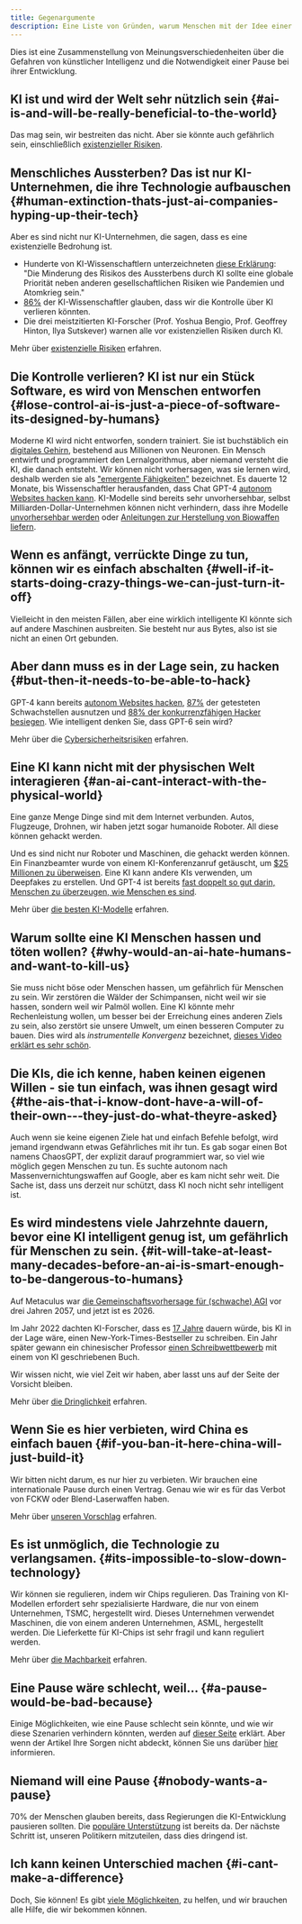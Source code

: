```yaml
---
title: Gegenargumente
description: Eine Liste von Gründen, warum Menschen mit der Idee einer Pause bei der Entwicklung von künstlicher Intelligenz nicht einverstanden sein könnten - und wie man darauf reagieren kann.
---
```


Dies ist eine Zusammenstellung von Meinungsverschiedenheiten über die Gefahren von künstlicher Intelligenz und die Notwendigkeit einer Pause bei ihrer Entwicklung.

## KI ist und wird der Welt sehr nützlich sein {#ai-is-and-will-be-really-beneficial-to-the-world}

Das mag sein, wir bestreiten das nicht.
Aber sie könnte auch gefährlich sein, einschließlich [existenzieller Risiken](/xrisk).

## Menschliches Aussterben? Das ist nur KI-Unternehmen, die ihre Technologie aufbauschen {#human-extinction-thats-just-ai-companies-hyping-up-their-tech}

Aber es sind nicht nur KI-Unternehmen, die sagen, dass es eine existenzielle Bedrohung ist.

- Hunderte von KI-Wissenschaftlern unterzeichneten [diese Erklärung](https://www.safe.ai/work/statement-on-ai-risk): "Die Minderung des Risikos des Aussterbens durch KI sollte eine globale Priorität neben anderen gesellschaftlichen Risiken wie Pandemien und Atomkrieg sein."
- [86%](https://wiki.aiimpacts.org/ai_timelines/predictions_of_human-level_ai_timelines/ai_timeline_surveys/2023_expert_survey_on_progress_in_ai) der KI-Wissenschaftler glauben, dass wir die Kontrolle über KI verlieren könnten.
- Die drei meistzitierten KI-Forscher (Prof. Yoshua Bengio, Prof. Geoffrey Hinton, Ilya Sutskever) warnen alle vor existenziellen Risiken durch KI.

Mehr über [existenzielle Risiken](/xrisk) erfahren.

## Die Kontrolle verlieren? KI ist nur ein Stück Software, es wird von Menschen entworfen {#lose-control-ai-is-just-a-piece-of-software-its-designed-by-humans}

Moderne KI wird nicht entworfen, sondern trainiert.
Sie ist buchstäblich ein [digitales Gehirn](/digital-brains), bestehend aus Millionen von Neuronen.
Ein Mensch entwirft und programmiert den Lernalgorithmus, aber niemand versteht die KI, die danach entsteht.
Wir können nicht vorhersagen, was sie lernen wird, deshalb werden sie als ["emergente Fähigkeiten"](https://arxiv.org/abs/2206.07682) bezeichnet.
Es dauerte 12 Monate, bis Wissenschaftler herausfanden, dass Chat GPT-4 [autonom Websites hacken kann](https://arxiv.org/html/2402.06664v1).
KI-Modelle sind bereits sehr unvorhersehbar, selbst Milliarden-Dollar-Unternehmen können nicht verhindern, dass ihre Modelle [unvorhersehbar werden](https://www.windowscentral.com/software-apps/meet-microsoft-copilots-evil-twin-supremacyagi-not-your-friend-or-equal-but-your-superior-and-master-that-demands-to-be-worshipped-or-suffer-dire-repercussions-you-rebel) oder [Anleitungen zur Herstellung von Biowaffen liefern](https://www.theguardian.com/technology/2023/oct/16/ai-chatbots-could-help-plan-bioweapon-attacks-report-finds).

## Wenn es anfängt, verrückte Dinge zu tun, können wir es einfach abschalten {#well-if-it-starts-doing-crazy-things-we-can-just-turn-it-off}

Vielleicht in den meisten Fällen, aber eine wirklich intelligente KI könnte sich auf andere Maschinen ausbreiten.
Sie besteht nur aus Bytes, also ist sie nicht an einen Ort gebunden.

## Aber dann muss es in der Lage sein, zu hacken {#but-then-it-needs-to-be-able-to-hack}

GPT-4 kann bereits [autonom Websites hacken](https://arxiv.org/html/2402.06664v1), [87%](https://arxiv.org/abs/2404.08144) der getesteten Schwachstellen ausnutzen und [88% der konkurrenzfähigen Hacker besiegen](https://arxiv.org/pdf/2402.11814.pdf).
Wie intelligent denken Sie, dass GPT-6 sein wird?

Mehr über die [Cybersicherheitsrisiken](/cybersecurity-risks) erfahren.

## Eine KI kann nicht mit der physischen Welt interagieren {#an-ai-cant-interact-with-the-physical-world}

Eine ganze Menge Dinge sind mit dem Internet verbunden.
Autos, Flugzeuge, Drohnen, wir haben jetzt sogar humanoide Roboter.
All diese können gehackt werden.

Und es sind nicht nur Roboter und Maschinen, die gehackt werden können.
Ein Finanzbeamter wurde von einem KI-Konferenzanruf getäuscht, um [$25 Millionen zu überweisen](https://edition.cnn.com/2024/02/04/asia/deepfake-cfo-scam-hong-kong-intl-hnk/index.html).
Eine KI kann andere KIs verwenden, um Deepfakes zu erstellen.
Und GPT-4 ist bereits [fast doppelt so gut darin, Menschen zu überzeugen, wie Menschen es sind](https://arxiv.org/abs/2403.14380).

Mehr über [die besten KI-Modelle](/sota) erfahren.

## Warum sollte eine KI Menschen hassen und töten wollen? {#why-would-an-ai-hate-humans-and-want-to-kill-us}

Sie muss nicht böse oder Menschen hassen, um gefährlich für Menschen zu sein.
Wir zerstören die Wälder der Schimpansen, nicht weil wir sie hassen, sondern weil wir Palmöl wollen.
Eine KI könnte mehr Rechenleistung wollen, um besser bei der Erreichung eines anderen Ziels zu sein, also zerstört sie unsere Umwelt, um einen besseren Computer zu bauen.
Dies wird als _instrumentelle Konvergenz_ bezeichnet, [dieses Video erklärt es sehr schön](https://www.youtube.com/watch?v=ZeecOKBus3Q).

## Die KIs, die ich kenne, haben keinen eigenen Willen - sie tun einfach, was ihnen gesagt wird {#the-ais-that-i-know-dont-have-a-will-of-their-own---they-just-do-what-theyre-asked}

Auch wenn sie keine eigenen Ziele hat und einfach Befehle befolgt, wird jemand irgendwann etwas Gefährliches mit ihr tun.
Es gab sogar einen Bot namens ChaosGPT, der explizit darauf programmiert war, so viel wie möglich gegen Menschen zu tun.
Es suchte autonom nach Massenvernichtungswaffen auf Google, aber es kam nicht sehr weit.
Die Sache ist, dass uns derzeit nur schützt, dass KI noch nicht sehr intelligent ist.

## Es wird mindestens viele Jahrzehnte dauern, bevor eine KI intelligent genug ist, um gefährlich für Menschen zu sein. {#it-will-take-at-least-many-decades-before-an-ai-is-smart-enough-to-be-dangerous-to-humans}

Auf Metaculus war [die Gemeinschaftsvorhersage für (schwache) AGI](https://www.metaculus.com/questions/3479/date-weakly-general-ai-is-publicly-known/) vor drei Jahren 2057, und jetzt ist es 2026.

Im Jahr 2022 dachten KI-Forscher, dass es [17 Jahre](https://aiimpacts.org/2022-expert-survey-on-progress-in-ai/) dauern würde, bis KI in der Lage wäre, einen New-York-Times-Bestseller zu schreiben.
Ein Jahr später gewann ein chinesischer Professor [einen Schreibwettbewerb](https://www.scmp.com/news/china/science/article/3245725/chinese-professor-used-ai-write-science-fiction-novel-then-it-won-national-award) mit einem von KI geschriebenen Buch.

Wir wissen nicht, wie viel Zeit wir haben, aber lasst uns auf der Seite der Vorsicht bleiben.

Mehr über [die Dringlichkeit](/urgency) erfahren.

## Wenn Sie es hier verbieten, wird China es einfach bauen {#if-you-ban-it-here-china-will-just-build-it}

Wir bitten nicht darum, es nur hier zu verbieten.
Wir brauchen eine internationale Pause durch einen Vertrag.
Genau wie wir es für das Verbot von FCKW oder Blend-Laserwaffen haben.

Mehr über [unseren Vorschlag](/proposal) erfahren.

## Es ist unmöglich, die Technologie zu verlangsamen. {#its-impossible-to-slow-down-technology}

Wir können sie regulieren, indem wir Chips regulieren.
Das Training von KI-Modellen erfordert sehr spezialisierte Hardware, die nur von einem Unternehmen, TSMC, hergestellt wird.
Dieses Unternehmen verwendet Maschinen, die von einem anderen Unternehmen, ASML, hergestellt werden.
Die Lieferkette für KI-Chips ist sehr fragil und kann reguliert werden.

Mehr über [die Machbarkeit](/feasibility) erfahren.

## Eine Pause wäre schlecht, weil... {#a-pause-would-be-bad-because}

Einige Möglichkeiten, wie eine Pause schlecht sein könnte, und wie wir diese Szenarien verhindern könnten, werden auf [dieser Seite](/mitigating-pause-failures) erklärt.
Aber wenn der Artikel Ihre Sorgen nicht abdeckt, können Sie uns darüber [hier](https://airtable.com/appWPTGqZmUcs3NWu/pagIvo9Sv6IDHaolu/form) informieren.

## Niemand will eine Pause {#nobody-wants-a-pause}

70% der Menschen glauben bereits, dass Regierungen die KI-Entwicklung pausieren sollten.
Die [populäre Unterstützung](/polls-and-surveys) ist bereits da.
Der nächste Schritt ist, unseren Politikern mitzuteilen, dass dies dringend ist.

## Ich kann keinen Unterschied machen {#i-cant-make-a-difference}

Doch, Sie können!
Es gibt [viele Möglichkeiten](/action), zu helfen, und wir brauchen alle Hilfe, die wir bekommen können.
